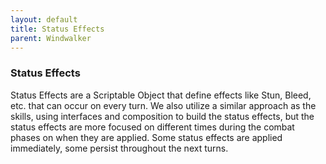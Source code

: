 ```yaml
---
layout: default
title: Status Effects
parent: Windwalker
---
```

### Status Effects

Status Effects are a Scriptable Object that define effects like Stun, Bleed, etc. that can occur on every turn. We also utilize a similar approach as the skills, using interfaces and composition to build the status effects, but the status effects are more focused on different times during the combat phases on when they are applied. Some status effects are applied immediately, some persist throughout the next turns.